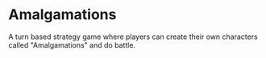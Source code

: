 # Amalgamations
A turn based strategy game where players can create their own characters called "Amalgamations" and do battle.
